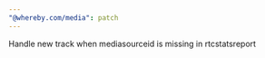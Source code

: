 ```yaml
---
"@whereby.com/media": patch
---
```


Handle new track when mediasourceid is missing in rtcstatsreport
